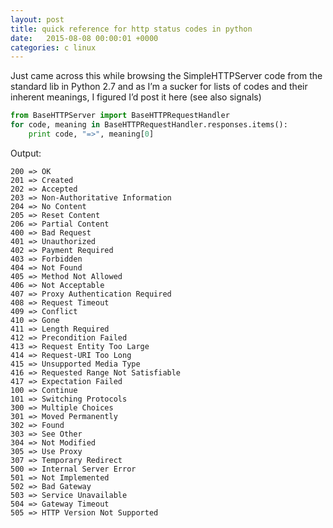 ```yaml
---
layout: post
title: quick reference for http status codes in python
date:   2015-08-08 00:00:01 +0000
categories: c linux
---
```


Just came across this while browsing the SimpleHTTPServer code from the standard lib in Python 2.7 and as I’m a sucker for lists of codes and their inherent meanings, I figured I’d post it here (see also signals)

```python
from BaseHTTPServer import BaseHTTPRequestHandler
for code, meaning in BaseHTTPRequestHandler.responses.items():
    print code, "=>", meaning[0]
```

Output:

```
200 => OK
201 => Created
202 => Accepted
203 => Non-Authoritative Information
204 => No Content
205 => Reset Content
206 => Partial Content
400 => Bad Request
401 => Unauthorized
402 => Payment Required
403 => Forbidden
404 => Not Found
405 => Method Not Allowed
406 => Not Acceptable
407 => Proxy Authentication Required
408 => Request Timeout
409 => Conflict
410 => Gone
411 => Length Required
412 => Precondition Failed
413 => Request Entity Too Large
414 => Request-URI Too Long
415 => Unsupported Media Type
416 => Requested Range Not Satisfiable
417 => Expectation Failed
100 => Continue
101 => Switching Protocols
300 => Multiple Choices
301 => Moved Permanently
302 => Found
303 => See Other
304 => Not Modified
305 => Use Proxy
307 => Temporary Redirect
500 => Internal Server Error
501 => Not Implemented
502 => Bad Gateway
503 => Service Unavailable
504 => Gateway Timeout
505 => HTTP Version Not Supported
```